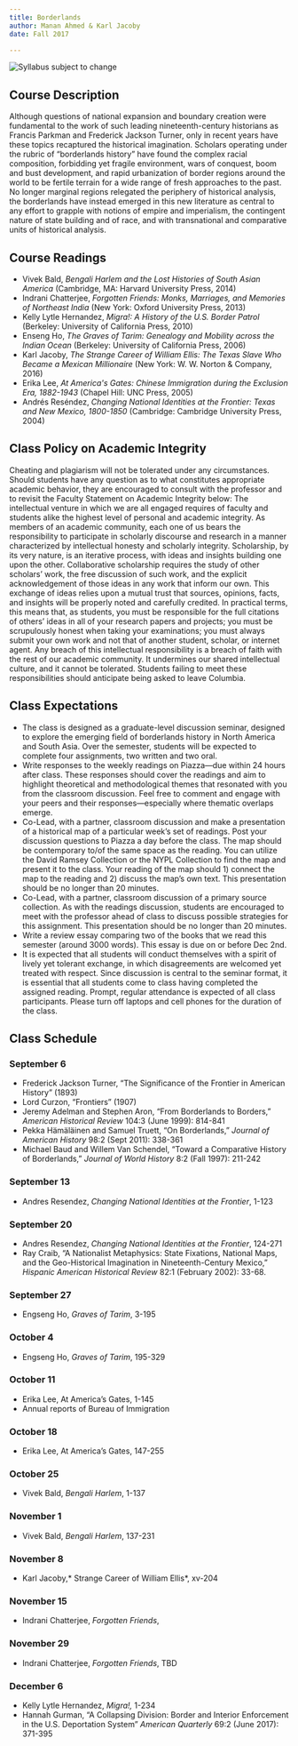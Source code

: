 ```yaml
---
title: Borderlands
author: Manan Ahmed & Karl Jacoby
date: Fall 2017

---
```


![Syllabus subject to change](images/borderlands.jpg)


## Course Description
Although questions of national expansion and boundary creation were fundamental to the work of such leading nineteenth-century historians as Francis Parkman and Frederick Jackson Turner, only in recent years have these topics recaptured the historical imagination.  Scholars operating under the rubric of “borderlands history” have found the complex racial composition, forbidding yet fragile environment, wars of conquest, boom and bust development, and rapid urbanization of border regions around the world to be fertile terrain for a wide range of fresh approaches to the past.  No longer marginal regions relegated the periphery of historical analysis, the borderlands have instead emerged in this new literature as central to any effort to grapple with notions of empire and imperialism, the contingent nature of state building and of race, and with transnational and comparative units of historical analysis.  


## Course Readings
* Vivek Bald, *Bengali Harlem and the Lost Histories of South Asian America* (Cambridge, MA: Harvard University Press, 2014)
* Indrani Chatterjee, *Forgotten Friends: Monks, Marriages, and Memories of Northeast India* (New York: Oxford University Press, 2013)
* Kelly Lytle Hernandez, *Migra!: A History of the U.S. Border Patrol* (Berkeley: University of California Press, 2010)
* Enseng Ho, *The Graves of Tarim: Genealogy and Mobility across the Indian Ocean* (Berkeley: University of California Press, 2006)
* Karl Jacoby, *The Strange Career of William Ellis: The Texas Slave Who Became a Mexican Millionaire* (New York: W. W. Norton & Company, 2016)
* Erika Lee, *At America's Gates: Chinese Immigration during the Exclusion Era, 1882-1943* (Chapel Hill: UNC Press, 2005)
* Andrés Reséndez, *Changing National Identities at the Frontier: Texas and New Mexico, 1800-1850* (Cambridge: Cambridge University Press, 2004)


## Class Policy on Academic Integrity
Cheating and plagiarism will not be tolerated under any circumstances.  Should students have any question as to what constitutes appropriate academic behavior, they are encouraged to consult with the professor and to revisit the Faculty Statement on Academic Integrity below: The intellectual venture in which we are all engaged requires of faculty and students alike the highest level of personal and academic integrity. As members of an academic community, each one of us bears the responsibility to participate in scholarly discourse and research in a manner characterized by intellectual honesty and scholarly integrity. Scholarship, by its very nature, is an iterative process, with ideas and insights building one upon the other.  Collaborative scholarship requires the study of other scholars’ work, the free discussion of such work, and the explicit acknowledgement of those ideas in any work that inform our own.  This exchange of ideas relies upon a mutual trust that sources, opinions, facts, and insights will be properly noted and carefully credited. In practical terms, this means that, as students, you must be responsible for the full citations of others’ ideas in all of your research papers and projects; you must be scrupulously honest when taking your examinations; you must always submit your own work and not that of another student, scholar, or internet agent. Any breach of this intellectual responsibility is a breach of faith with the rest of our academic community.  It undermines our shared intellectual culture, and it cannot be tolerated.  Students failing to meet these responsibilities should anticipate being asked to leave Columbia.


## Class Expectations

* The class is designed as a graduate-level discussion seminar, designed to explore the emerging field of borderlands history in North America and South Asia.  Over the semester, students will be expected to complete four assignments, two written and two oral. 
* Write responses to the weekly readings on Piazza—due within 24 hours after class. These responses should cover the readings and aim to highlight theoretical and methodological themes that resonated with you from the classroom discussion. Feel free to comment and engage with your peers and their responses—especially where thematic overlaps emerge. 
* Co-Lead, with a partner, classroom discussion and make a presentation of a historical map of a particular week’s set of readings. Post your discussion questions to Piazza a day before the class. The map should be contemporary to/of the same space as the reading. You can utilize the David Ramsey Collection or the NYPL Collection to find the map and present it to the class. Your reading of the map should 1) connect the map to the reading and 2) discuss the map’s own text. This presentation should be no longer than 20 minutes.
* Co-Lead, with a partner, classroom discussion of a primary source collection.  As with the readings discussion, students are encouraged to meet with the professor ahead of class to discuss possible strategies for this assignment. This presentation should be no longer than 20 minutes.
* Write a review essay comparing two of the books that we read this semester (around 3000 words).  This essay is due on or before Dec 2nd. 
* It is expected that all students will conduct themselves with a spirit of lively yet tolerant exchange, in which disagreements are welcomed yet treated with respect.  Since discussion is central to the seminar format, it is essential that all students come to class having completed the assigned reading.  Prompt, regular attendance is expected of all class participants.  Please turn off laptops and cell phones for the duration of the class.


## Class Schedule

### September 6
* Frederick Jackson Turner, “The Significance of the Frontier in American History” (1893)
* Lord Curzon, “Frontiers” (1907)
* Jeremy Adelman and Stephen Aron, “From Borderlands to Borders,” *American Historical Review* 104:3 (June 1999): 814-841
* Pekka Hämäläinen and Samuel Truett, “On Borderlands,” *Journal of American History* 98:2 (Sept 2011): 338-361
* Michael Baud and Willem Van Schendel, “Toward a Comparative History of Borderlands,” *Journal of World History* 8:2 (Fall 1997): 211-242

### September 13
* Andres Resendez, *Changing National Identities at the Frontier*, 1-123

### September 20
* Andres Resendez, *Changing National Identities at the Frontier*, 124-271
* Ray Craib, “A Nationalist Metaphysics: State Fixations, National Maps, and the Geo-Historical Imagination in Nineteenth-Century Mexico,” *Hispanic American Historical Review* 82:1 (February 2002): 33-68.

### September 27
* Engseng Ho, *Graves of Tarim*, 3-195

### October 4
* Engseng Ho, *Graves of Tarim*, 195-329

### October 11
* Erika Lee, At America’s Gates, 1-145
* Annual reports of Bureau of Immigration

### October 18
* Erika Lee, At America’s Gates, 147-255

### October 25
* Vivek Bald, *Bengali Harlem*, 1-137

### November 1
* Vivek Bald, *Bengali Harlem*, 137-231

### November 8
* Karl Jacoby,* Strange Career of William Ellis*, xv-204

### November 15
* Indrani Chatterjee, *Forgotten Friends*, 

### November 29
* Indrani Chatterjee, *Forgotten Friends*, TBD

### December 6
* Kelly Lytle Hernandez, *Migra!,* 1-234
* Hannah Gurman, “A Collapsing Division: Border and Interior Enforcement in the U.S. Deportation System” *American Quarterly* 69:2 (June 2017): 371-395
